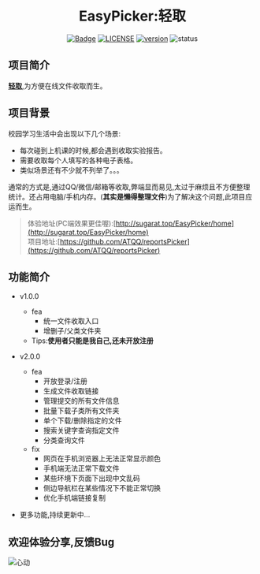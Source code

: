 # <center>EasyPicker:轻取</center>
<center>

[![Badge](https://img.shields.io/badge/link-996.icu-%23FF4D5B.svg?style=flat-square)](https://996.icu/#/en_US)
[![LICENSE](https://img.shields.io/badge/license-Anti%20996-blue.svg?style=flat-square)](https://github.com/996icu/996.ICU/blob/master/LICENSE)
[![version](https://img.shields.io/badge/version-2.0.0-brightgreen.svg)](https://github.com/ATQQ/reportsPicker/releases)
![status](https://img.shields.io/badge/status-updating-success.svg)

</center>

## 项目简介
**[轻取](http://sugarat.top/EasyPicker/home)**,为方便在线文件收取而生。

## 项目背景
校园学习生活中会出现以下几个场景:
* 每次碰到上机课的时候,都会遇到收取实验报告。
* 需要收取每个人填写的各种电子表格。
* 类似场景还有不少就不列举了。。。

通常的方式是,通过QQ/微信/邮箱等收取,弊端显而易见,太过于麻烦且不方便整理统计。还占用电脑/手机内存。(**其实是懒得整理文件**)为了解决这个问题,此项目应运而生。

>体验地址(PC端效果更佳喔):[http://sugarat.top/EasyPicker/home](http://sugarat.top/EasyPicker/home)<br>
>项目地址:[https://github.com/ATQQ/reportsPicker](https://github.com/ATQQ/reportsPicker)

## 功能简介
* v1.0.0
  * fea   
    * 统一文件收取入口
    * 增删子/父类文件夹
  * Tips:**使用者只能是我自己,还未开放注册**

* v2.0.0
  * fea
    * 开放登录/注册
    * 生成文件收取链接
    * 管理提交的所有文件信息
    * 批量下载子类所有文件夹
    * 单个下载/删除指定的文件
    * 搜索关键字查询指定文件
    * 分类查询文件
  * fix
    * 网页在手机浏览器上无法正常显示颜色
    * 手机端无法正常下载文件
    * 某些环境下页面下出现中文乱码
    * 侧边导航栏在某些情况下不能正常切换
    * 优化手机端链接复制
  
* 更多功能,持续更新中...
## 欢迎体验分享,反馈Bug
![心动](http://sugarat.top/WebHomeWork/WebUI/img/心动.gif)
